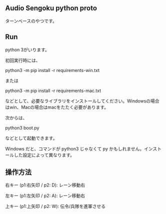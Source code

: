 ## Audio Sengoku python proto

ターンベースのやつです。

## Run

python 3がいります。

初回実行時には、

python3 -m pip install -r requirements-win.txt

または

python3 -m pip install -r requirements-mac.txt

などとして、必要なライブラリをインストールしてください。Windowsの場合はwin、Macの場合はmacをたたく必要があります。

次からは、

python3 boot.py

などとして起動できます。

Windows だと、コマンドが python3 じゃなくて py かもしれません。インストールした設定によって異なります。

## 操作方法
右キー (p1:右矢印 / p2: D): レーン移動右

左キー (p1:左矢印 / p2: A): レーン移動右

上キー (p1:上矢印 / p2: W): 伝令/兵隊を進軍させる
